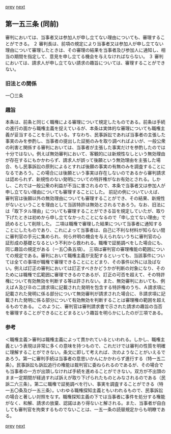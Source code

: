 [prev](/specific\markdowns\特許法\216_Mp-Ch_6-At_152.md)
[next](/specific\markdowns\特許法\218_Mp-Ch_6-At_154.md)
## 第一五三条 (同前)
審判においては、当事者又は参加人が申し立てない理由についても、審理することができる。
２ 審判長は、前項の規定により当事者又は参加人が申し立てない理由について審理したときは、その審理の結果を当事者及び参加人に通知し、相当の期間を指定して、意見を申し立てる機会を与えなければならない。
３ 審判においては、請求人が申し立てない請求の趣旨については、審理することができない。

### 旧法との関係
一〇三条

### 趣旨
本条は、前条と同じく職権による審理について規定したものである。前条は手続の進行の面から職権主義を捉えているが、本条は実体的な審理についても職権主義が妥当することを示している。すなわち、民事訴訟であれば当事者の主張した事実のみを参酌し、当事者の提出した証拠のみを取り調べればよいが、一般公衆の利害と関係する審判においては、当事者が主張した事実だけを参酌したのでは十分ではない。例えば無効審判において、客観的には新規性なしという無効理由が存在するにもかかわらず、請求人が誤って後願という無効理由を主張した場合、もし民事訴訟の原則によるとすれば後願の事実の有無のみを調査することになるであろう。この場合には後願という事実は存在しないのであるから審判請求は認められず、新規性のない発明についての特許権がなお有効とされる。しかし、これでは一般公衆の利益が不当に害されるので、本条で当事者又は参加人が申し立てない理由についても審理することにした。
前記の例についていえば、審判官は後願以外の無効理由についても審理することができ、その結果、新規性がないということを理由として当該特許は無効とされるであろう。なお、旧法には「取下タル理由」についても審理することができる旨を規定していたが、取り下げたときは初めから申し立てなかったことになるので「申し立てない理由」で読めるとして削除した。
二項は職権で審理した結果について当事者に通知することにしたものであり、これによって当事者は、自己に不利な材料が知らない間に審判官の手元に集められ、何ら弁明の機会を与えられないうちに審判官の心証形成の基礎となるという不利から救われる。職権で証拠調べをした場合にも、同じ趣旨の規定がある（一五〇条五項）。
三項は審判官の審理権能の範囲についての規定である。審判において職権主義が支配するといっても、当該事件については全ての事項が職権で審理できることにとどまり、その事件以外には及ばない。例えば訂正の審判においては訂正すべきかどうかが判断の対象になり、そのためには職権で広範囲に審理できるのであるが、訂正の可否を超えて、その特許権について有効無効を判断する等は許されない。また、無効審判においても、例えばＡ及びＢの二請求項に記載された発明を包含する特許権のうち、Ａ請求項に記載された発明に係る部分について無効審判が請求された場合に、Ｂ請求項に記載された発明に係る部分について有効無効を判断することは審理権の範囲を超えるものである。
このように、審判官は審判請求書で示された請求の趣旨の当否を審理することができるにとどまるという趣旨を明らかにしたのが三項である。

### 参考
＜職権主義＞審判は職権主義によって貫かれているといわれる。しかし、職権主義という表現は非常に多くの意味を持つもので、これだけでは審判の性質を明確に理解することができない。条文に即して考えれば、次のようなことがいえるであろう。第一に審判手続は当事者の意思いかんにかかわらず進行する（特一五二条）。民事訴訟も訴訟追行の権能は裁判官に委ねられるのであるが、その場合でも当事者の一方が出頭しなければ手続を進めることができない。双方が不出頭のまま一定期間が経過すれば訴えが取り下げられたものとみなされるのである（民訴二六三条）。第二に職権で証拠調べを行い、事実を調査することができる（特一五〇条及び一五三条）。いわゆる職権探知主義ともいわれるもので、民事訴訟の場合と著しい対照をなす。職権探知主義の下では当事者に事件を処分する権能がなく、和解、請求の放棄、認諾はあり得ないと解される。また、当事者が自白しても審判官を拘束するものでないことは、一五一条の読替規定からも明瞭である。

[prev](/specific\markdowns\特許法\216_Mp-Ch_6-At_152.md)
[next](/specific\markdowns\特許法\218_Mp-Ch_6-At_154.md)